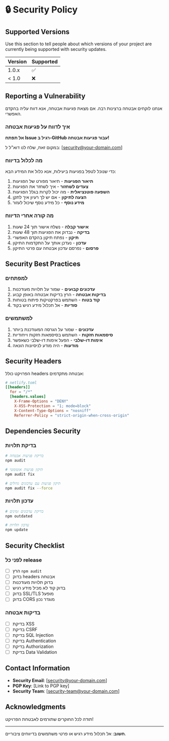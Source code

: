 # 🔒 Security Policy

## Supported Versions

Use this section to tell people about which versions of your project are currently being supported with security updates.

| Version | Supported          |
| ------- | ------------------ |
| 1.0.x   | :white_check_mark: |
| < 1.0   | :x:                |

## Reporting a Vulnerability

אנחנו לוקחים אבטחה ברצינות רבה. אם מצאת פגיעות אבטחה, אנא דווח עליה בהקדם האפשרי.

### איך לדווח על פגיעות אבטחה

**אל תפתח Issue רגיל ב-GitHub עבור פגיעות אבטחה!**

במקום זאת, שלח לנו דוא"ל ל: [security@your-domain.com]

### מה לכלול בדיווח

כדי שנוכל לטפל בפגיעות ביעילות, אנא כלול את המידע הבא:

1. **תיאור הפגיעות** - תיאור מפורט של הפגיעות
2. **צעדים לשחזור** - איך לשחזר את הפגיעות
3. **השפעה פוטנציאלית** - מה יכול לקרות בגלל הפגיעות
4. **הצעה לתיקון** - אם יש לך רעיון איך לתקן
5. **מידע נוסף** - כל מידע נוסף שיכול לעזור

### מה קורה אחרי הדיווח

1. **אישור קבלה** - נשלח אישור תוך 24 שעות
2. **בדיקה** - נבדוק את הפגיעות תוך 48 שעות
3. **תיקון** - נפתח תיקון בהקדם האפשרי
4. **עדכון** - נעדכן אותך על התקדמות התיקון
5. **פרסום** - נפרסם עדכון אבטחה עם פרטי התיקון

## Security Best Practices

### למפתחים

1. **עדכונים קבועים** - שמור על תלויות מעודכנות
2. **בדיקות אבטחה** - הרץ בדיקות אבטחה באופן קבוע
3. **קוד בטוח** - השתמש בפרקטיקות פיתוח בטוחות
4. **סודיות** - אל תכלול מידע רגיש בקוד

### למשתמשים

1. **עדכונים** - שמור על הגרסה המעודכנת ביותר
2. **סיסמאות חזקות** - השתמש בסיסמאות חזקות וייחודיות
3. **אימות דו-שלבי** - הפעל אימות דו-שלבי כשאפשר
4. **מודעות** - היה מודע לניסיונות הונאה

## Security Headers

הפרויקט כולל headers אבטחה מתקדמים:

```toml
# netlify.toml
[[headers]]
  for = "/*"
  [headers.values]
    X-Frame-Options = "DENY"
    X-XSS-Protection = "1; mode=block"
    X-Content-Type-Options = "nosniff"
    Referrer-Policy = "strict-origin-when-cross-origin"
```

## Dependencies Security

### בדיקת תלויות
```bash
# בדיקת פגיעות אבטחה
npm audit

# תיקון פגיעות אוטומטי
npm audit fix

# תיקון פגיעות עם עדכונים גדולים
npm audit fix --force
```

### עדכון תלויות
```bash
# בדיקת עדכונים זמינים
npm outdated

# עדכון תלויות
npm update
```

## Security Checklist

### לפני כל release
- [ ] הרץ `npm audit`
- [ ] בדוק headers אבטחה
- [ ] בדוק תלויות מעודכנות
- [ ] בדוק קוד לא מכיל מידע רגיש
- [ ] בדוק SSL/TLS מופעל
- [ ] בדוק CORS מוגדר נכון

### בדיקות אבטחה
- [ ] בדיקת XSS
- [ ] בדיקת CSRF
- [ ] בדיקת SQL Injection
- [ ] בדיקת Authentication
- [ ] בדיקת Authorization
- [ ] בדיקת Data Validation

## Contact Information

- **Security Email**: [security@your-domain.com]
- **PGP Key**: [Link to PGP key]
- **Security Team**: [security-team@your-domain.com]

## Acknowledgments

תודה לכל החוקרים שתורמים לאבטחת הפרויקט!

---

**חשוב**: אל תכלול מידע רגיש או פרטי משתמשים בדיווחים ציבוריים.